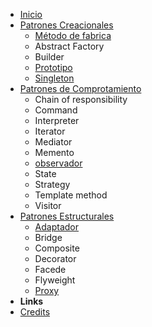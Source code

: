 <!-- markdownlint-disable-next-line first-line-heading -->

- [Inicio](/)
- [Patrones Creacionales](/creationalPatterns/creationalPatterns.md)
  - [Método de fabrica](/creationalPatterns/factoryMethod.md)
  - Abstract Factory
  - Builder
  - [Prototipo](/creationalPatterns/prototype.md)
  - [Singleton](/creationalPatterns/singleton.md)
- [Patrones de Comprotamiento](/behavioralPatterns/behavioralPatterns.md)
  - Chain of responsibility
  - Command
  - Interpreter
  - Iterator
  - Mediator
  - Memento
  - [observador](/behavioralPatterns/observer.md)
  - State
  - Strategy
  - Template method
  - Visitor
- [Patrones Estructurales](/structuralPatterns/structuralPatterns.md)
  - [Adaptador](/structuralPatterns/adapter.md)
  - Bridge
  - Composite
  - Decorator
  - Facede
  - Flyweight
  - [Proxy](/structuralPatterns/proxy.md)
- **Links**
- [Credits](https://github.com/jeresoftx)

